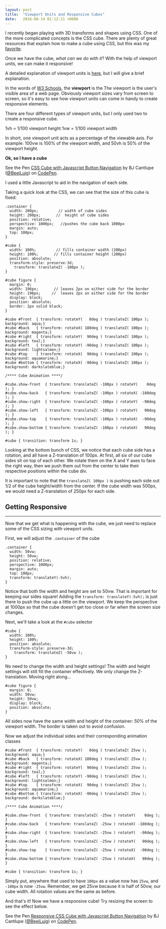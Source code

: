```yaml
---
layout: post
title:  "Viewport Units and Responsive Cubes"
date:   2016-08-14 01:12:11 +0000
---
```



I recently began playing with 3D transforms and shapes using CSS. One of the more complicated concepts is the CSS cube. There are plenty of great resources that explain how to make a cube using CSS, but this was my <a href="https://desandro.github.io/3dtransforms/docs/cube.html" target="_blank">favorite</a>. 

Once we have the cube, *what can we do with it*? With the help of viewport units, we can make it responsive!

A detailed explanation of viewport units is <a href="https://web-design-weekly.com/2014/11/18/viewport-units-vw-vh-vmin-vmax/" target="_blank">here</a>, but I will give a brief explanation.

In the words of <a href="http://www.w3schools.com/css/css_rwd_viewport.asp" target="_blank">W3 Schools</a>, the **viewport** is the The viewport is the user's visible area of a web page. Obviously viewport sizes vary from screen to screen, so it's easy to see how viewport units can come in handy to create responsive elements.

There are four different types of viewport units, but I only used two to create a responsive cube. 

1vh = 1/100 viewport height
1vw = 1/100 viewport width

In short, one viewport unit acts as a percentage of the viewable axis. For example: 100vw is 100% of the viewport width, and 50vh is 50% of the viewport height. 

**Ok, so I have a cube**

<p data-height="495" data-theme-id="0" data-slug-hash="qNyByW" data-default-tab="result" data-user="BeejLuig" data-embed-version="2" class="codepen">See the Pen <a href="http://codepen.io/BeejLuig/pen/qNyByW/">CSS Cube with Javascript Button Navigation</a> by BJ Cantlupe (<a href="http://codepen.io/BeejLuig">@BeejLuig</a>) on <a href="http://codepen.io">CodePen</a>.</p>
<script async src="//assets.codepen.io/assets/embed/ei.js"></script>

I used a little Javascript to aid in the navigation of each side.

Taking a quick look at the CSS, we can see that the size of this cube is fixed:

```
.container {
  width: 200px;         // width of cube sides
  height: 200px;       //  height of cube sides
  position: relative;
  perspective: 1000px;   //pushes the cube back 1000px
  margin: auto;
  top: 100px;
}

#cube {
  width: 100%;         // fills container width (200px)
  height: 100%;       // fills container height (200px)
  position: absolute;
  transform-style: preserve-3d;
	transform: translateZ( -100px ); 
}

#cube figure {
  margin: 0;
  width: 196px;       // leaves 2px on either side for the border
  height: 196px;     //  leaves 2px on either side for the border
  display: block;
  position: absolute;
  border: 2px solid black;
}

#cube #front  { transform: rotateY(   0deg ) translateZ( 100px ); background: aqua;}
#cube #back   { transform: rotateX( 180deg ) translateZ( 100px ); background: magenta;}
#cube #right  { transform: rotateY(  90deg ) translateZ( 100px ); background: teal;}
#cube #left   { transform: rotateY( -90deg ) translateZ( 100px ); background: lightsalmon;}
#cube #top    { transform: rotateX(  90deg ) translateZ( 100px ); background: aquamarine;}
#cube #bottom { transform: rotateX( -90deg ) translateZ( 100px ); background: darkslateblue;}

/**** Cube Animation ****/

#cube.show-front  { transform: translateZ( -100px ) rotateY(    0deg ); }
#cube.show-back   { transform: translateZ( -100px ) rotateX( -180deg ); }
#cube.show-right  { transform: translateZ( -100px ) rotateY(  -90deg ); }
#cube.show-left   { transform: translateZ( -100px ) rotateY(   90deg ); }
#cube.show-top    { transform: translateZ( -100px ) rotateX(  -90deg ); }
#cube.show-bottom { transform: translateZ( -100px ) rotateX(   90deg ); }

#cube { transition: transform 1s; }
```

Looking at the bottom bunch of CSS, we notice that each cube side has a rotation, and all have a Z-translation of 100px. 
At first, all six of our cube sides sit on top of each other. We rotate them on the X and Y axes to face the right way, then we push them out from the center to take their respective positions within the cube div. 

It is important to note that the `translateZ( 100px )` is pushing each side out 1/2 of the cube height/width from the center. If the cube width was 500px, we would need a Z-translation of 250px for each side.

## Getting Responsive

---

Now that we get what is happening with the cube, we just need to replace some of the CSS sizing with viewport units. 

First, we will adjust the `.container` of the cube

```
.container {
  width: 50vw;
  height: 50vw;
  position: relative;
  perspective: 1000px;
  margin: auto;
  top: 100px;
  transform: translateY(-5vh);
}
```

Notice that both the width and height are set to 50vw. That is important for keeping our sides square! 
Adding the `transform: translateY(-5vh);` is just there to push the cube up a little on the viewport. We keep the perspective at 1000px so that the cube doesn't get too close or far when the screen size changes.

Next, we'll take a look at the `#cube` selector

```
#cube {
  width: 100%;
  height: 100%;
  position: absolute;
  transform-style: preserve-3d;
	transform: translateZ( -50vw );
}
```

No need to change the width and height settings! The width and height settings will still fill the container effectively. We only change the Z-translation. Moving right along...

```
#cube figure {
  margin: 0;
  width: 50vw;
  height: 50vw;
  display: block;
  position: absolute;
}
```

All sides now have the same width and height of the container: 50% of the viewport width. The border is taken out to avoid confusion.

Now we adjust the individual sides and their corresponding animation classes

```
#cube #front  { transform: rotateY(   0deg ) translateZ( 25vw ); background: aqua;}
#cube #back   { transform: rotateX( 180deg ) translateZ( 25vw ); background: magenta;}
#cube #right  { transform: rotateY(  90deg ) translateZ( 25vw ); background: teal;}
#cube #left   { transform: rotateY( -90deg ) translateZ( 25vw ); background: lightsalmon;}
#cube #top    { transform: rotateX(  90deg ) translateZ( 25vw ); background: aquamarine;}
#cube #bottom { transform: rotateX( -90deg ) translateZ( 25vw ); background: darkslateblue;}

/**** Cube Animation ****/

#cube.show-front  { transform: translateZ( -25vw ) rotateY(    0deg ); }
#cube.show-back   { transform: translateZ( -25vw ) rotateX( -180deg ); }
#cube.show-right  { transform: translateZ( -25vw ) rotateY(  -90deg ); }
#cube.show-left   { transform: translateZ( -25vw ) rotateY(   90deg ); }
#cube.show-top    { transform: translateZ( -25vw ) rotateX(  -90deg ); }
#cube.show-bottom { transform: translateZ( -25vw ) rotateX(   90deg ); }

#cube { transition: transform 1s; }
```

Simply put, anywhere that used to have `100px` as a value now has `25vw`, and `-100px` is now `-25vw`. Remember, we get 25vw because it is half of 50vw, our cube width. All rotation values are the same as before.

And that's it! Now we have a responsive cube! Try resizing the screen to see the effect below.

<p data-height="652" data-theme-id="0" data-slug-hash="Eypovj" data-default-tab="result" data-user="BeejLuig" data-embed-version="2" class="codepen">See the Pen <a href="http://codepen.io/BeejLuig/pen/Eypovj/">Responsive CSS Cube with Javascript Button Navigation</a> by BJ Cantlupe (<a href="http://codepen.io/BeejLuig">@BeejLuig</a>) on <a href="http://codepen.io">CodePen</a>.</p>
<script async src="//assets.codepen.io/assets/embed/ei.js"></script>



